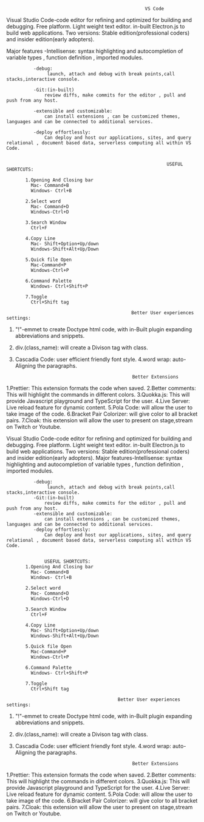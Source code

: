                                                        VS Code


Visual Studio Code-code editor for refining and optimized for building and debugging.
                   Free platform.
                   Light weight text editor.
                   in-built Electron.js to build web applications.
                   Two versions: Stable edition(professional coders) and insider edition(early adopters).
                   
Major features
               -Intellisense:
                    syntax highlighting and autocompletion of variable types , function definition , imported modules.
                   
              -debug:
                   launch, attach and debug with break points,call stacks,interactive console.
                   
              -Git:(in-built)
                  review diffs, make commits for the editor , pull and push from any host.
                  
              -extensible and customizable:
                  can install extensions , can be customized themes, languages and can be connected to additional services.
                  
              -deploy effortlessly:
                  Can deploy and host our applications, sites, and query relational , document based data, serverless computing all within VS Code.
                  
                  
                                                               USEFUL SHORTCUTS:
          
           1.Opening And Closing bar     
             Mac- Command+B
             Windows- Ctrl+B
             
           2.Select word
             Mac- Command+D
             Windows-Ctrl+D
             
           3.Search Window
             Ctrl+F
             
           4.Copy Line
             Mac- Shift+Option+Up/down
             Windows-Shift+Alt+Up/Down
             
           5.Quick file Open
             Mac-Command+P
             Windows-Ctrl+P
            
           6.Command Palette
             Windows- Ctrl+Shift+P
             
           7.Toggle
             Ctrl+Shift tag
             
                                                  Better User experiences settings:
             
   1. "!"-emmet to create Doctype html code, with in-Built plugin expanding abbreviations and snippets.
   2. div.(class_name): will create a Divison tag with class.
   3. Cascadia Code: user efficient friendly font style.
   4.word wrap: auto-Aligning the paragraphs.
   
                                                     Better Extensions
   
   1.Prettier: This extension formats the code when saved.
   2.Better comments: This will highlight the commands in different colors.
   3.Quokka.js: This will provide Javascript playground and TypeScript  for the user.
   4.Live Server: Live reload feature for dynamic content.
   5.Pola Code: will allow the user to take image of the code.
   6.Bracket Pair Colorizer: will give color to all bracket pairs.
   7.Cloak: this extension will allow the user to present on stage,stream on Twitch or Youtube.
             
             

Visual Studio Code-code editor for refining and optimized for building and debugging.
                   Free platform.
                   Light weight text editor.
                   in-built Electron.js to build web applications.
                   Two versions: Stable edition(professional coders) and insider edition(early adopters).
Major features-Intellisense:
                   syntax highlighting and autocompletion of variable types , function definition , imported modules.
                   
              -debug:
                   launch, attach and debug with break points,call stacks,interactive console.
              -Git:(in-built)
                  review diffs, make commits for the editor , pull and push from any host.
              -extensible and customizable:
                  can install extensions , can be customized themes, languages and can be connected to additional services.
              -deploy effortlessly:
                  Can deploy and host our applications, sites, and query relational , document based data, serverless computing all within VS Code.
                  
                  
                  USEFUL SHORTCUTS:
           1.Opening And Closing bar     
             Mac- Command+B
             Windows- Ctrl+B
             
           2.Select word
             Mac- Command+D
             Windows-Ctrl+D
             
           3.Search Window
             Ctrl+F
             
           4.Copy Line
             Mac- Shift+Option+Up/down
             Windows-Shift+Alt+Up/Down
             
           5.Quick file Open
             Mac-Command+P
             Windows-Ctrl+P
            
           6.Command Palette
             Windows- Ctrl+Shift+P
             
           7.Toggle
             Ctrl+Shift tag
             
                                             Better User experiences settings:
             
   1. "!"-emmet to create Doctype html code, with in-Built plugin expanding abbreviations and snippets.
   2. div.(class_name): will create a Divison tag with class.
   3. Cascadia Code: user efficient friendly font style.
   4.word wrap: auto-Aligning the paragraphs.
   
                                                     Better Extensions
   
   1.Prettier: This extension formats the code when saved.
   2.Better comments: This will highlight the commands in different colors.
   3.Quokka.js: This will provide Javascript playground and TypeScript  for the user.
   4.Live Server: Live reload feature for dynamic content.
   5.Pola Code: will allow the user to take image of the code.
   6.Bracket Pair Colorizer: will give color to all bracket pairs.
   7.Cloak: this extension will allow the user to present on stage,stream on Twitch or Youtube.
             
             
